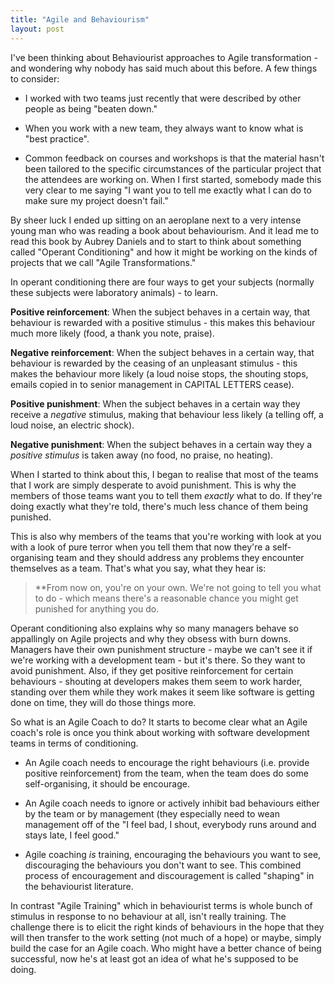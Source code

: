 ```yaml
---
title: "Agile and Behaviourism"
layout: post 
---
```


I've been thinking about Behaviourist approaches to Agile transformation - and wondering why nobody has said much about this before. A few things to consider:

* I worked with two teams just recently that were described by other people as being "beaten down."

* When you work with a new team, they always want to know what is "best practice".

* Common feedback on courses and workshops is that the material hasn't been tailored to the specific circumstances of the particular project that the attendees are working on. When I first started, somebody made this very clear to me saying "I want you to tell me exactly what I can do to make sure my project doesn't fail."

By sheer luck I ended up sitting on an aeroplane next to a very intense young man who was reading a book about behaviourism. And it lead me to read this book by Aubrey Daniels and to start to think about something called "Operant Conditioning" and how it might be working on the kinds of projects that we call "Agile Transformations."

In operant conditioning there are four ways to get your subjects (normally these subjects were laboratory animals) - to learn.

**Positive reinforcement**: When the subject behaves in a certain way, that behaviour is rewarded with a positive stimulus - this makes this behaviour much more likely (food, a thank you note, praise).

**Negative reinforcement**: When the subject behaves in a certain way, that behaviour is rewarded by the ceasing of an unpleasant stimulus - this makes the behaviour more likely (a loud noise stops, the shouting stops, emails copied in to senior management in CAPITAL LETTERS cease).

**Positive punishment**: When the subject behaves in a certain way they receive a *negative* stimulus, making that behaviour less likely (a telling off, a loud noise, an electric shock).

**Negative punishment**: When the subject behaves in a certain way they a *positive stimulus* is taken away (no food, no praise, no heating).

When I started to think about this, I began to realise that most of the teams that I work are simply desperate to avoid punishment.  This is why the members of those teams want you to tell them *exactly* what to do. If they're doing exactly what they're told, there's much less chance of them being punished.

This is also why members of the teams that you're working with look at you with a look of pure terror when you tell them that now they're a self-organising team and they should address any problems they encounter themselves as a team. That's what you say, what they hear is:

>**From now on, you're on your own. We're not going to tell you what to do - which means there's a reasonable chance you might get punished for anything you do.

Operant conditioning also explains why so many managers behave so appallingly on Agile projects and why they obsess with burn downs. Managers have their own punishment structure - maybe we can't see it if we're working with a development team - but it's there. So they want to avoid punishment.  Also, if they get positive reinforcement for certain behaviours - shouting at developers makes them seem to work harder, standing over them while they work makes it seem like software is getting done on time, they will do those things more.

So what is an Agile Coach to do? It starts to become clear what an Agile coach's role is once you think about working with software development teams in terms of conditioning.

+ An Agile coach needs to encourage the right behaviours (i.e. provide positive reinforcement) from the team, when the team does do some self-organising, it should be encourage.

+ An Agile coach needs to ignore or actively inhibit bad behaviours either by the team or by management (they especially need to wean management off of the "I feel bad, I shout, everybody runs around and stays late, I feel good."

+ Agile coaching *is* training, encouraging the behaviours you want to see, discouraging the behaviours you don't want to see.  This combined process of encouragement and discouragement is called "shaping" in the behaviourist literature.

In contrast "Agile Training" which in behaviourist terms is whole bunch of stimulus in response to no behaviour at all, isn't really training.  The challenge there is to elicit the right kinds of behaviours in the hope that they will then transfer to the work setting (not much of a hope) or maybe, simply build the case for an Agile coach. Who might have a better chance of being successful, now he's at least got an idea of what he's supposed to be doing.
